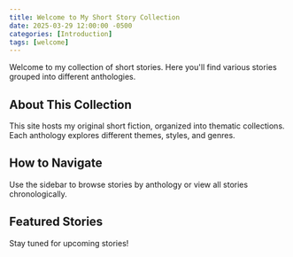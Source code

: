 ```yaml
---
title: Welcome to My Short Story Collection
date: 2025-03-29 12:00:00 -0500
categories: [Introduction]
tags: [welcome]
---
```


Welcome to my collection of short stories. Here you'll find various stories grouped into different anthologies.

## About This Collection

This site hosts my original short fiction, organized into thematic collections. Each anthology explores different themes, styles, and genres.

## How to Navigate

Use the sidebar to browse stories by anthology or view all stories chronologically.

## Featured Stories

Stay tuned for upcoming stories!
